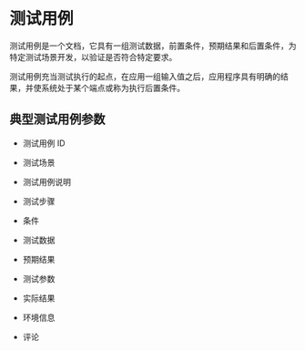 # 测试用例

测试用例是一个文档，它具有一组测试数据，前置条件，预期结果和后置条件，为特定测试场景开发，以验证是否符合特定要求。

测试用例充当测试执行的起点，在应用一组输入值之后，应用程序具有明确的结果，并使系统处于某个端点或称为执行后置条件。

## 典型测试用例参数

* 测试用例 ID

* 测试场景

* 测试用例说明

* 测试步骤

* 条件

* 测试数据

* 预期结果

* 测试参数

* 实际结果

* 环境信息

* 评论
